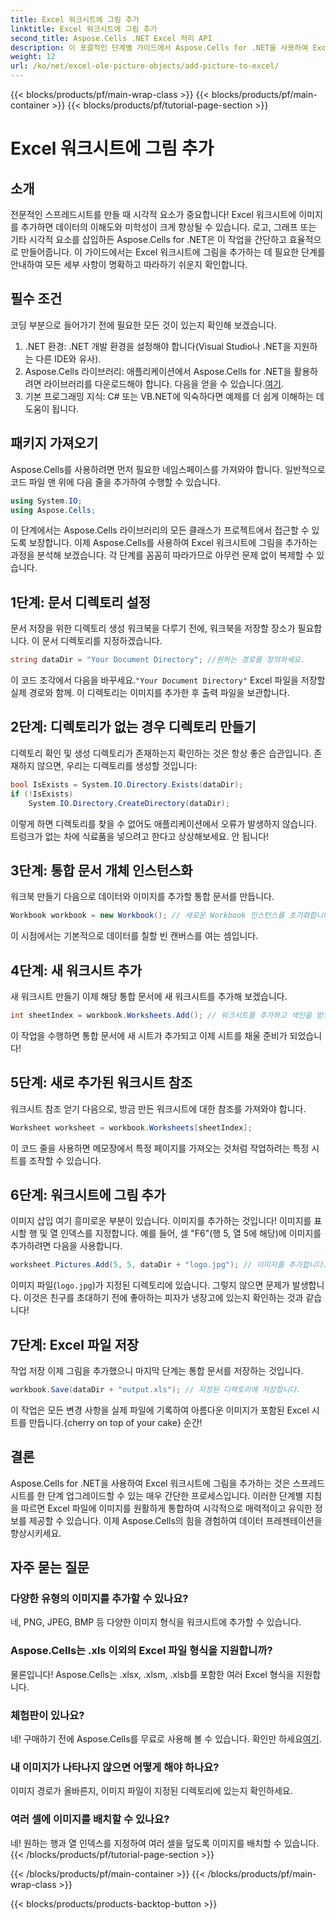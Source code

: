 ```yaml
---
title: Excel 워크시트에 그림 추가
linktitle: Excel 워크시트에 그림 추가
second_title: Aspose.Cells .NET Excel 처리 API
description: 이 포괄적인 단계별 가이드에서 Aspose.Cells for .NET을 사용하여 Excel 워크시트에 그림을 쉽게 추가하는 방법을 알아보세요. 스프레드시트를 강화하세요.
weight: 12
url: /ko/net/excel-ole-picture-objects/add-picture-to-excel/
---
```


{{< blocks/products/pf/main-wrap-class >}}
{{< blocks/products/pf/main-container >}}
{{< blocks/products/pf/tutorial-page-section >}}

# Excel 워크시트에 그림 추가

## 소개
전문적인 스프레드시트를 만들 때 시각적 요소가 중요합니다! Excel 워크시트에 이미지를 추가하면 데이터의 이해도와 미학성이 크게 향상될 수 있습니다. 로고, 그래프 또는 기타 시각적 요소를 삽입하든 Aspose.Cells for .NET은 이 작업을 간단하고 효율적으로 만들어줍니다. 이 가이드에서는 Excel 워크시트에 그림을 추가하는 데 필요한 단계를 안내하여 모든 세부 사항이 명확하고 따라하기 쉬운지 확인합니다.
## 필수 조건
코딩 부분으로 들어가기 전에 필요한 모든 것이 있는지 확인해 보겠습니다.
1. .NET 환경: .NET 개발 환경을 설정해야 합니다(Visual Studio나 .NET을 지원하는 다른 IDE와 유사).
2.  Aspose.Cells 라이브러리: 애플리케이션에서 Aspose.Cells for .NET을 활용하려면 라이브러리를 다운로드해야 합니다. 다음을 얻을 수 있습니다.[여기](https://releases.aspose.com/cells/net/).
3. 기본 프로그래밍 지식: C# 또는 VB.NET에 익숙하다면 예제를 더 쉽게 이해하는 데 도움이 됩니다.
## 패키지 가져오기
Aspose.Cells를 사용하려면 먼저 필요한 네임스페이스를 가져와야 합니다. 일반적으로 코드 파일 맨 위에 다음 줄을 추가하여 수행할 수 있습니다.
```csharp
using System.IO;
using Aspose.Cells;
```
이 단계에서는 Aspose.Cells 라이브러리의 모든 클래스가 프로젝트에서 접근할 수 있도록 보장합니다.
이제 Aspose.Cells를 사용하여 Excel 워크시트에 그림을 추가하는 과정을 분석해 보겠습니다. 각 단계를 꼼꼼히 따라가므로 아무런 문제 없이 복제할 수 있습니다.
## 1단계: 문서 디렉토리 설정
문서 저장을 위한 디렉토리 생성
워크북을 다루기 전에, 워크북을 저장할 장소가 필요합니다. 이 문서 디렉토리를 지정하겠습니다.
```csharp
string dataDir = "Your Document Directory"; //원하는 경로를 정의하세요.
```
 이 코드 조각에서 다음을 바꾸세요.`"Your Document Directory"` Excel 파일을 저장할 실제 경로와 함께. 이 디렉토리는 이미지를 추가한 후 출력 파일을 보관합니다.
## 2단계: 디렉토리가 없는 경우 디렉토리 만들기
디렉토리 확인 및 생성
디렉토리가 존재하는지 확인하는 것은 항상 좋은 습관입니다. 존재하지 않으면, 우리는 디렉토리를 생성할 것입니다:
```csharp
bool IsExists = System.IO.Directory.Exists(dataDir);
if (!IsExists)
    System.IO.Directory.CreateDirectory(dataDir);
```
이렇게 하면 디렉토리를 찾을 수 없어도 애플리케이션에서 오류가 발생하지 않습니다. 트렁크가 없는 차에 식료품을 넣으려고 한다고 상상해보세요. 안 됩니다!
## 3단계: 통합 문서 개체 인스턴스화
워크북 만들기
다음으로 데이터와 이미지를 추가할 통합 문서를 만듭니다.
```csharp
Workbook workbook = new Workbook(); // 새로운 Workbook 인스턴스를 초기화합니다.
```
이 시점에서는 기본적으로 데이터를 칠할 빈 캔버스를 여는 셈입니다.
## 4단계: 새 워크시트 추가
새 워크시트 만들기
이제 해당 통합 문서에 새 워크시트를 추가해 보겠습니다.
```csharp
int sheetIndex = workbook.Worksheets.Add(); // 워크시트를 추가하고 색인을 받으세요.
```
이 작업을 수행하면 통합 문서에 새 시트가 추가되고 이제 시트를 채울 준비가 되었습니다!
## 5단계: 새로 추가된 워크시트 참조
워크시트 참조 얻기
다음으로, 방금 만든 워크시트에 대한 참조를 가져와야 합니다.
```csharp
Worksheet worksheet = workbook.Worksheets[sheetIndex];
```
이 코드 줄을 사용하면 메모장에서 특정 페이지를 가져오는 것처럼 작업하려는 특정 시트를 조작할 수 있습니다.
## 6단계: 워크시트에 그림 추가
이미지 삽입
여기 흥미로운 부분이 있습니다. 이미지를 추가하는 것입니다! 이미지를 표시할 행 및 열 인덱스를 지정합니다. 예를 들어, 셀 "F6"(행 5, 열 5에 해당)에 이미지를 추가하려면 다음을 사용합니다.
```csharp
worksheet.Pictures.Add(5, 5, dataDir + "logo.jpg"); // 이미지를 추가합니다.
```
이미지 파일(`logo.jpg`)가 지정된 디렉토리에 있습니다. 그렇지 않으면 문제가 발생합니다. 이것은 친구를 초대하기 전에 좋아하는 피자가 냉장고에 있는지 확인하는 것과 같습니다!
## 7단계: Excel 파일 저장
작업 저장
이제 그림을 추가했으니 마지막 단계는 통합 문서를 저장하는 것입니다.
```csharp
workbook.Save(dataDir + "output.xls"); // 지정된 디렉토리에 저장합니다.
```
 이 작업은 모든 변경 사항을 실제 파일에 기록하여 아름다운 이미지가 포함된 Excel 시트를 만듭니다.{cherry on top of your cake} 순간!
## 결론
Aspose.Cells for .NET을 사용하여 Excel 워크시트에 그림을 추가하는 것은 스프레드시트를 한 단계 업그레이드할 수 있는 매우 간단한 프로세스입니다. 이러한 단계별 지침을 따르면 Excel 파일에 이미지를 원활하게 통합하여 시각적으로 매력적이고 유익한 정보를 제공할 수 있습니다. 이제 Aspose.Cells의 힘을 경험하여 데이터 프레젠테이션을 향상시키세요.
## 자주 묻는 질문
### 다양한 유형의 이미지를 추가할 수 있나요?
네, PNG, JPEG, BMP 등 다양한 이미지 형식을 워크시트에 추가할 수 있습니다.
### Aspose.Cells는 .xls 이외의 Excel 파일 형식을 지원합니까?
물론입니다! Aspose.Cells는 .xlsx, .xlsm, .xlsb를 포함한 여러 Excel 형식을 지원합니다.
### 체험판이 있나요?
네! 구매하기 전에 Aspose.Cells를 무료로 사용해 볼 수 있습니다. 확인만 하세요[여기](https://releases.aspose.com/).
### 내 이미지가 나타나지 않으면 어떻게 해야 하나요?
이미지 경로가 올바른지, 이미지 파일이 지정된 디렉토리에 있는지 확인하세요.
### 여러 셀에 이미지를 배치할 수 있나요?
네! 원하는 행과 열 인덱스를 지정하여 여러 셀을 덮도록 이미지를 배치할 수 있습니다.
{{< /blocks/products/pf/tutorial-page-section >}}

{{< /blocks/products/pf/main-container >}}
{{< /blocks/products/pf/main-wrap-class >}}

{{< blocks/products/products-backtop-button >}}
